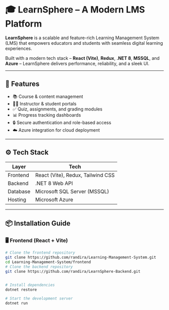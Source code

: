 # 🎓 LearnSphere – A Modern LMS Platform

**LearnSphere** is a scalable and feature-rich Learning Management System (LMS) that empowers educators and students with seamless digital learning experiences.

Built with a modern tech stack – **React (Vite)**, **Redux**, **.NET 8**, **MSSQL**, and **Azure** – LearnSphere delivers performance, reliability, and a sleek UI.

---

## 🚀 Features

- 📚 Course & content management
- 🧑‍🏫 Instructor & student portals
- ✅ Quiz, assignments, and grading modules
- 📊 Progress tracking dashboards
- 🔒 Secure authentication and role-based access
- ☁️ Azure integration for cloud deployment

---

## ⚙️ Tech Stack

| Layer     | Tech                                 |
|-----------|--------------------------------------|
| Frontend  | React (Vite), Redux, Tailwind CSS    |
| Backend   | .NET 8 Web API                       |
| Database  | Microsoft SQL Server (MSSQL)         |
| Hosting   | Microsoft Azure                      |

---

## 📦 Installation Guide

### 🖥️ Frontend (React + Vite)

```bash
# Clone the frontend repository
git clone https://github.com/randira/Learning-Management-System.git
cd Learning-Management-System/frontend
# Clone the backend repository
git clone https://github.com/randira/LearnSphere-Backend.git


# Install dependencies
dotnet restore

# Start the development server
dotnet run 
